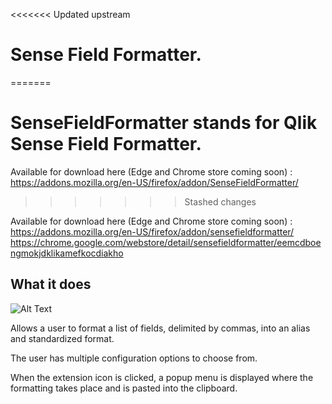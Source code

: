 <<<<<<< Updated upstream
# Sense Field Formatter.
=======
# SenseFieldFormatter stands for Qlik Sense Field Formatter.

Available for download here (Edge and Chrome store coming soon) :
https://addons.mozilla.org/en-US/firefox/addon/SenseFieldFormatter/
>>>>>>> Stashed changes

Available for download here (Edge and Chrome store coming soon) :  
https://addons.mozilla.org/en-US/firefox/addon/sensefieldformatter/  
https://chrome.google.com/webstore/detail/sensefieldformatter/eemcdboengmokjdklikamefkocdiakho  


## What it does ##

![Alt Text](https://media.giphy.com/media/OczSymFXKg4y5Yoxv5/giphy.gif)

Allows a user to format a list of fields, delimited by commas, into an alias and standardized format.

The user has multiple configuration options to choose from.

When the extension icon is clicked, a popup menu is displayed where the formatting takes place and is pasted into the clipboard.

